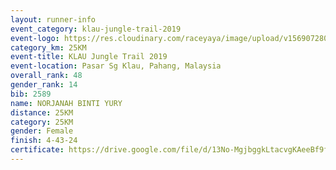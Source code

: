 ```yaml
---
layout: runner-info 
event_category: klau-jungle-trail-2019 
event-logo: https://res.cloudinary.com/raceyaya/image/upload/v1569072808/logo/klau-image_qwwxyw.png
category_km: 25KM 
event-title: KLAU Jungle Trail 2019 
event-location: Pasar Sg Klau, Pahang, Malaysia 
overall_rank: 48
gender_rank: 14
bib: 2589
name: NORJANAH BINTI YURY
distance: 25KM
category: 25KM
gender: Female
finish: 4-43-24
certificate: https://drive.google.com/file/d/13No-MgjbggkLtacvgKAeeBf9f10C6P0B/view?usp=sharing
---
```

